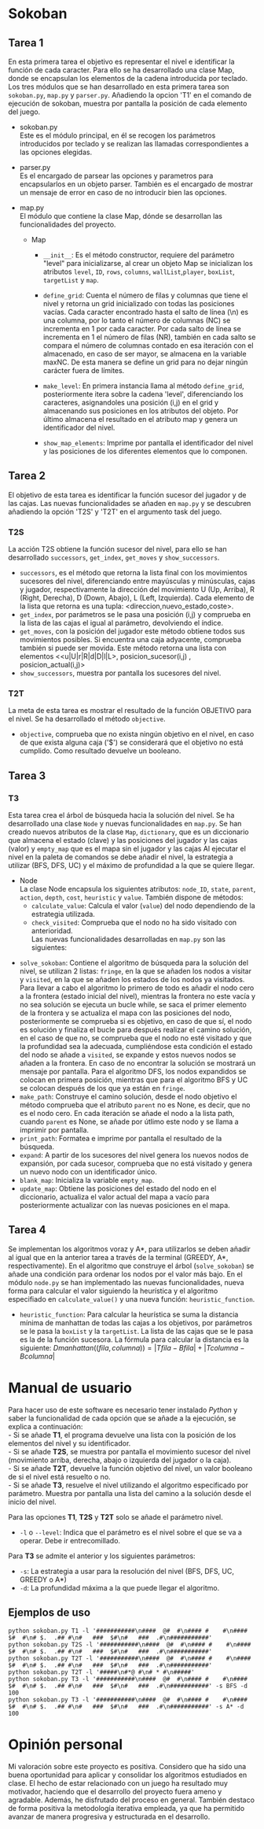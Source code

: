 # Sokoban
## Tarea 1
En esta primera tarea el objetivo es representar el nivel e identificar la función de cada caracter. Para ello se ha desarrollado una clase Map, donde se encapsulan los elementos de la cadena introducida por teclado.  
Los tres módulos que se han desarrollado en esta primera tarea son `sokoban.py`, `map.py` y `parser.py`.
Añadiendo la opcion 'T1' en el comando de ejecución de sokoban, muestra por pantalla la posición de cada elemento del juego.

* sokoban.py  
Este es el módulo principal, en él se recogen los parámetros introducidos por teclado y se realizan las llamadas correspondientes a las opciones elegidas.

* parser.py  
Es el encargado de parsear las opciones y parametros para encapsularlos en un objeto parser. También es el encargado de mostrar un mensaje de error en caso de no introducir bien las opciones.

* map.py  
El módulo que contiene la clase Map, dónde se desarrollan las funcionalidades del proyecto.  
  - Map    
    * `__init__`: Es el método constructor, requiere del parámetro "level" para inicializarse, al crear un objeto Map se inicializan los atributos `level`, `ID`, `rows`, `columns`, `wallList`,`player`, `boxList`, `targetList` y `map`.  

    * `define_grid`: Cuenta el número de filas y columnas que tiene el nivel y retorna un grid inicializado con todas las posiciones vacías. Cada caracter encontrado hasta el salto de línea (\n) es una columna, por lo tanto el número de columnas (NC) se incrementa en 1 por cada caracter. Por cada salto de línea se incrementa en 1 el número de filas (NR), también en cada salto se compara el número de columnas contado en esa iteración con el almacenado, en caso de ser mayor, se almacena en la variable maxNC. De esta manera se define un grid para no dejar ningún carácter fuera de límites.
  
    * `make_level`: En primera instancia llama al método `define_grid`, posteriormente itera sobre la cadena 'level', diferenciando los caracteres, asignandoles una posición (i,j) en el grid y almacenando sus posiciones en los atributos del objeto. Por último almacena el resultado en el atributo map y genera un identificador del nivel.
  
    * `show_map_elements`: Imprime por pantalla el identificador del nivel y las posiciones de los diferentes elementos que lo componen.

## Tarea 2
El objetivo de esta tarea es identificar la función sucesor del jugador y de las cajas. Las nuevas funcionalidades se añaden en `map.py` y se descubren añadiendo la opción 'T2S' y 'T2T' en el argumento task del juego.
### T2S
La acción T2S obtiene la función sucesor del nivel, para ello se han desarrollado `successors`, `get_index`, `get_moves` y `show_successors`.  
* `successors`, es el método que retorna la lista final con los movimientos sucesores del nivel, diferenciando entre mayúsculas y minúsculas, cajas y jugador, respectivamente la dirección del
movimiento U (Up, Arriba), R (Right, Derecha), D (Down, Abajo), L (Left, Izquierda). Cada elemento de la lista que retorna es una tupla: <direccion,nuevo_estado,coste>.
* `get_index`, por parámetros se le pasa una posición (i,j) y comprueba en la lista de las cajas el igual al parámetro, devolviendo el índice.
* `get_moves`, con la posición del jugador este método obtiene todos sus movimientos posibles. Si encuentra una caja adyacente, comprueba también si puede ser movida. Este método
retorna una lista con elementos <<u|U|r|R|d|D|l|L>, posicion_sucesor(i,j) , posicion_actual(i,j)>
* `show_successors`, muestra por pantalla los sucesores del nivel.

### T2T
La meta de esta tarea es mostrar el resultado de la función OBJETIVO para el nivel. Se ha desarrollado el método `objective`.
* `objective`, comprueba que no exista ningún objetivo en el nivel, en caso de que exista alguna caja ('$') se considerará que el objetivo no está cumplido. Como resultado devuelve un booleano.

## Tarea 3  
### T3
Esta tarea crea el árbol de búsqueda hacia la solución del nivel. Se ha desarrollado una clase `Node` y nuevas funcionalidades en `map.py`. Se han creado nuevos atributos de la clase `Map`, `dictionary`, que es un diccionario que almacena el estado (clave) y las posiciones del jugador y las cajas (valor) y `empty_map` que es el mapa sin el jugador y las cajas
Al ejecutar el nivel en la paleta de comandos se debe añadir el nivel, la estrategia a utilizar (BFS, DFS, UC) y el máximo de profundidad a la que se quiere llegar.
  - Node  
    La clase Node encapsula los siguientes atributos: `node_ID`, `state`, `parent`, `action`, `depth`, `cost`, `heuristic` y `value`. También dispone de métodos:  
      * `calculate_value`: Calcula el valor (`value`) del nodo dependiendo de la estrategia utilizada.  
      * `check_visited`: Comprueba que el nodo no ha sido visitado con anterioridad.  
Las nuevas funcionalidades desarrolladas en `map.py` son las siguientes:  
  * `solve_sokoban`: Contiene el algoritmo de búsqueda para la solución del nivel, se utilizan 2 listas: `fringe`, en la que se añaden los nodos a visitar y `visited`, en la que se añaden los estados de los nodos ya visitados. Para llevar a cabo el algoritmo lo primero de todo es añadir el nodo cero a la frontera (estado inicial del nivel), mientras la frontera no este vacía y no sea solución se ejecuta un bucle while, se saca el primer elemento de la frontera y se actualiza el mapa con las posiciones del nodo, posteriormente se comprueba si es objetivo, en caso de que sí, el nodo es solución y finaliza el bucle para después realizar el camino solución, en el caso de que no, se comprueba que el nodo no esté visitado y que la profundidad sea la adecuada, cumpliéndose esta condición el estado del nodo se añade a `visited`, se expande y estos nuevos nodos se añaden a la frontera. En caso de no encontrar la solución se mostrará un mensaje por pantalla. Para el algoritmo DFS, los nodos expandidos se colocan en primera posición, mientras que para el algoritmo BFS y UC se colocan después de los que ya están en `fringe`.
  * `make_path`: Construye el camino solución, desde el nodo objetivo el método comprueba que el atributo `parent` no es None, es decir, que no es el nodo cero. En cada iteración se añade el nodo a la lista path, cuando `parent` es None, se añade por útlimo este nodo y se llama a imprimir por pantalla.
  * `print_path`: Formatea e imprime por pantalla el resultado de la búsqueda.
  * `expand`: A partir de los sucesores del nivel genera los nuevos nodos de expansión, por cada sucesor, comprueba que no está visitado y genera un nuevo nodo con un identificador único.
  * `blank_map`: Inicializa la variable `empty_map`.
  * `update_map`: Obtiene las posiciones del estado del nodo en el diccionario, actualiza el valor actual del mapa a vacío para posteriormente actualizar con las nuevas posiciones en el mapa.
  
## Tarea 4
Se implementan los algoritmos voraz y A*, para utilizarlos se deben añadir al igual que en la anterior tarea a través de la terminal (GREEDY, A*, respectivamente). En el algoritmo que construye el árbol (`solve_sokoban`) se añade una condición para ordenar los nodos por el valor más bajo.
En el módulo `node.py` se han implementado las nuevas funcionalidades, nueva forma para calcular el valor siguiendo la heurística y el algoritmo especifiado en `calculate_value()` y una nueva función: `heuristic_function`.
  * `heuristic_function`:  Para calcular la heurística se suma la distancia mínima de manhattan de todas las cajas a los objetivos, por parámetros se le pasa la `boxList` y la `targetList`. La lista de las cajas que se le pasa es la de la función sucesora. La fórmula para calcular la distancia es la siguiente: $Dmanhattan((fila,columna))=|Tfila-Bfila|+|Tcolumna-Bcolumna|$

# Manual de usuario
Para hacer uso de este software es necesario tener instalado *Python* y saber la funcionalidad de cada opción que se añade a la ejecución, se explica a continuación:  
\- Si se añade **T1**, el programa devuelve una lista con la posición de los elementos del nivel y su identificador.  
\- Si se añade **T2S**, se muestra por pantalla el movimiento sucesor del nivel (movimiento arriba, derecha, abajo o izquierda del jugador o la caja).  
\- Si se añade **T2T**, devuelve la función objetivo del nivel, un valor booleano de si el nivel está resuelto o no.  
\- Si se añade **T3**, resuelve el nivel utilizando el algoritmo especificado por parámetro. Muestra por pantalla una lista del camino a la solución desde el inicio del nivel.  

Para las opciones **T1**, **T2S** y **T2T** solo se añade el parámetro nivel.
  * `-l` o `--level`: Indica que el parámetro es el nivel sobre el que se va a operar. Debe ir entrecomillado.
    
Para **T3** se admite el anterior y los siguientes parámetros:
  * `-s`: La estrategia a usar para la resolución del nivel (BFS, DFS, UC, GREEDY o A*)
  * `-d`: La profundidad máxima a la que puede llegar el algoritmo.
    
## Ejemplos de uso
`python sokoban.py T1 -l '###########\n####  @#  #\n#### #    #\n####  $#  #\n# $.  .## #\n#   ###  $#\n#   ###  .#\n###########'`  
`python sokoban.py T2S -l '###########\n####  @#  #\n#### #    #\n####  $#  #\n# $.  .## #\n#   ###  $#\n#   ###  .#\n###########'`  
`python sokoban.py T2T -l '###########\n####  @#  #\n#### #    #\n####  $#  #\n# $.  .## #\n#   ###  $#\n#   ###  .#\n###########'`  
`python sokoban.py T2T -l '#####\n#*@ #\n# * #\n#####'`  
`python sokoban.py T3 -l '###########\n####  @#  #\n#### #    #\n####  $#  #\n# $.  .## #\n#   ###  $#\n#   ###  .#\n###########' -s BFS -d 100`  
`python sokoban.py T3 -l '###########\n####  @#  #\n#### #    #\n####  $#  #\n# $.  .## #\n#   ###  $#\n#   ###  .#\n###########' -s A* -d 100`  

# Opinión personal
Mi valoración sobre este proyecto es positiva. Considero que ha sido una buena oportunidad para aplicar y consolidar los algoritmos estudiados en clase. El hecho de estar relacionado con un juego ha resultado muy motivador, haciendo que el desarrollo del proyecto fuera ameno y agradable. Además, he disfrutado del proceso en general. También destaco de forma positiva la metodología iterativa empleada, ya que ha permitido avanzar de manera progresiva y estructurada en el desarrollo.

